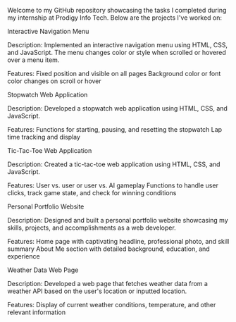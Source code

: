 Welcome to my GitHub repository showcasing the tasks I completed during my internship at Prodigy Info Tech. Below are the projects I've worked on:

Interactive Navigation Menu

Description: Implemented an interactive navigation menu using HTML, CSS, and JavaScript. The menu changes color or style when scrolled or hovered over a menu item.

Features: Fixed position and visible on all pages Background color or font color changes on scroll or hover

Stopwatch Web Application

Description: Developed a stopwatch web application using HTML, CSS, and JavaScript.

Features: Functions for starting, pausing, and resetting the stopwatch Lap time tracking and display

Tic-Tac-Toe Web Application

Description: Created a tic-tac-toe web application using HTML, CSS, and JavaScript.

Features: User vs. user or user vs. AI gameplay Functions to handle user clicks, track game state, and check for winning conditions

Personal Portfolio Website

Description: Designed and built a personal portfolio website showcasing my skills, projects, and accomplishments as a web developer.

Features: Home page with captivating headline, professional photo, and skill summary About Me section with detailed background, education, and experience

Weather Data Web Page

Description: Developed a web page that fetches weather data from a weather API based on the user's location or inputted location.

Features: Display of current weather conditions, temperature, and other relevant information
